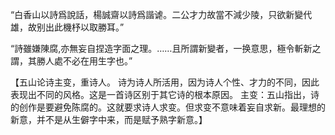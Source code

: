 “白香山以詩爲說話，楊誠齋以詩爲諧谑。二公才力故當不減少陵，只欲新變代雄，故别出此機杼以取勝耳。”

“詩雖嫌陳腐,亦無妄自捏造字面之理。……且所謂新變者，一换意思，極令斬新之謂，其勝人處不必在用生字也。”

【五山论诗主变，重诗人。
诗为诗人所活用，因为诗人个性、才力的不同，因此表现出不同的风格。这是一首诗区别于其它诗的根本原因。
主变：五山指出，诗的创作是要避免陈腐的。这就要求诗人求变。但求变不意味着妄自求新。最理想的新意，并不是从生僻字中来，而是赋予熟字新意。】